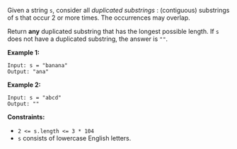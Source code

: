 Given a string `s`, consider all _duplicated substrings_ : (contiguous)
substrings of s that occur 2 or more times. The occurrences may overlap.

Return **any** duplicated substring that has the longest possible length. If
`s` does not have a duplicated substring, the answer is `""`.



**Example 1:**

    
    
    Input: s = "banana"
    Output: "ana"
    

**Example 2:**

    
    
    Input: s = "abcd"
    Output: ""
    



**Constraints:**

  * `2 <= s.length <= 3 * 104`
  * `s` consists of lowercase English letters.

